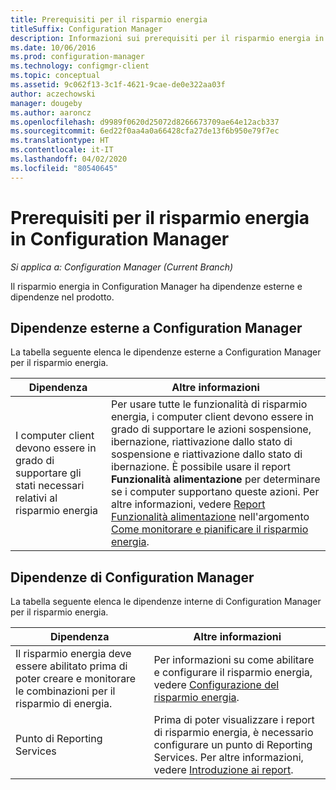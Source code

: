 ```yaml
---
title: Prerequisiti per il risparmio energia
titleSuffix: Configuration Manager
description: Informazioni sui prerequisiti per il risparmio energia in Configuration Manager.
ms.date: 10/06/2016
ms.prod: configuration-manager
ms.technology: configmgr-client
ms.topic: conceptual
ms.assetid: 9c062f13-3c1f-4621-9cae-de0e322aa03f
author: aczechowski
manager: dougeby
ms.author: aaroncz
ms.openlocfilehash: d9989f0620d25072d8266673709ae64e12acb337
ms.sourcegitcommit: 6ed22f0aa4a0a66428cfa27de13f6b950e79f7ec
ms.translationtype: HT
ms.contentlocale: it-IT
ms.lasthandoff: 04/02/2020
ms.locfileid: "80540645"
---
```

# <a name="prerequisites-for-power-management-in-configuration-manager"></a>Prerequisiti per il risparmio energia in Configuration Manager

*Si applica a: Configuration Manager (Current Branch)*

Il risparmio energia in Configuration Manager ha dipendenze esterne e dipendenze nel prodotto.  

## <a name="dependencies-external-to-configuration-manager"></a>Dipendenze esterne a Configuration Manager  
 La tabella seguente elenca le dipendenze esterne a Configuration Manager per il risparmio energia.  

|Dipendenza|Altre informazioni|  
|----------------|----------------------|  
|I computer client devono essere in grado di supportare gli stati necessari relativi al risparmio energia|Per usare tutte le funzionalità di risparmio energia, i computer client devono essere in grado di supportare le azioni sospensione, ibernazione, riattivazione dallo stato di sospensione e riattivazione dallo stato di ibernazione. È possibile usare il report **Funzionalità alimentazione** per determinare se i computer supportano queste azioni. Per altre informazioni, vedere [Report Funzionalità alimentazione](../../../../core/clients/manage/power/monitor-and-plan-for-power-management.md#BKMK_Capabilites) nell'argomento [Come monitorare e pianificare il risparmio energia](../../../../core/clients/manage/power/monitor-and-plan-for-power-management.md).|  

## <a name="configuration-manager-dependencies"></a>Dipendenze di Configuration Manager  
 La tabella seguente elenca le dipendenze interne di Configuration Manager per il risparmio energia.  

|Dipendenza|Altre informazioni|  
|----------------|----------------------|  
|Il risparmio energia deve essere abilitato prima di poter creare e monitorare le combinazioni per il risparmio di energia.|Per informazioni su come abilitare e configurare il risparmio energia, vedere [Configurazione del risparmio energia](../../../../core/clients/manage/power/configuring-power-management.md).|  
|Punto di Reporting Services|Prima di poter visualizzare i report di risparmio energia, è necessario configurare un punto di Reporting Services. Per altre informazioni, vedere [Introduzione ai report](/configmgr/core/servers/manage/introduction-to-reporting).|  

